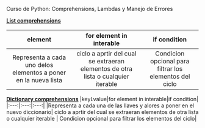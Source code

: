   Curso de Python: Comprehensions, Lambdas y Manejo de Errores

  **[List comprehensions](https://docs.python.org/3/tutorial/datastructures.html#list-comprehensions)**

  |element|for element in interable|if condition|
  |:---:|:---:|:---:|
  |Representa a cada uno delos elementos a poner en la nueva lista| ciclo a aprtir del cual se extraeran elementos de otra lista o cualquier iterable | Condicion opcional para filtrar los elementos del ciclo|


 **[Dictionary comprehensions](https://docs.python.org/3/tutorial/datastructures.html#list-comprehensions)**
    |keyLvalue|for element in interable|if condition|
  |:---:|:---:|:---:|
  |Representa a cada una de las llaves y alores a poner en el nuevo diccionario| ciclo a aprtir del cual se extraeran elementos de otra lista o cualquier iterable | Condicion opcional para filtrar los elementos del ciclo|

  